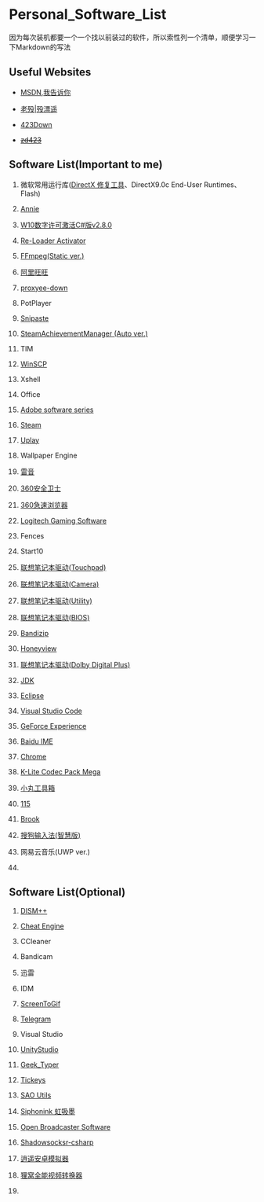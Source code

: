 # Personal_Software_List
因为每次装机都要一个一个找以前装过的软件，所以索性列一个清单，顺便学习一下Markdown的写法

## Useful Websites
* [MSDN,我告诉你](https://msdn.itellyou.cn/)

* [老殁|殁漂遥](https://www.laomoit.com/)

* [423Down](https://www.423down.com/)

* ~~[zd423](http://www.zdfans.com/)~~

## Software List(Important to me)
1. 微软常用运行库([DirectX 修复工具](https://blog.csdn.net/vbcom/article/details/6962388)、DirectX9.0c End-User Runtimes、Flash)

2. [Annie](https://github.com/iawia002/annie/releases)

3. [W10数字许可激活C#版v2.8.0](https://www.52pojie.cn/thread-742884-1-1.html)

4. [Re-Loader Activator](https://www.423down.com/6259.html)

5. [FFmpeg(Static ver.)](https://ffmpeg.zeranoe.com/builds/)

6. [阿里旺旺](http://wangwang.taobao.com/)

7. [proxyee-down](https://github.com/proxyee-down-org/proxyee-down/releases)

8. PotPlayer

9. [Snipaste](https://www.snipaste.com/download.html)

10. [SteamAchievementManager (Auto ver.)](https://github.com/gotkrypto76/SteamAchievementManager)

11. TIM

12. [WinSCP](https://winscp.net/eng/download.php)

13. Xshell

14. Office

15. [Adobe software series](https://weibo.com/vposy)

16. [Steam](https://store.steampowered.com/about/)

17. [Uplay](http://uplay.ubi.com/index.html)

18. Wallpaper Engine

19. [雷音](http://cn.razerzone.com/gaming-software/surround)

20. [360安全卫士](http://weishi.360.cn/)

21. [360急速浏览器](https://browser.360.cn/ee/)

22. [Logitech Gaming Software](https://support.logitech.com.cn/zh_cn/downloads)

23. Fences

24. Start10

25. [联想笔记本驱动(Touchpad)](http://driverdl.lenovo.com.cn/lenovo/DriverFilesUploadFloder/46883/TouchPad_Win10_1.exe)

26. [联想笔记本驱动(Camera)](http://driverdl.lenovo.com.cn/lenovo/DriverFilesUploadFloder/47926/Camera[AJC304AF].exe)

27. [联想笔记本驱动(Utility)](http://driverdl.lenovo.com.cn/lenovo/DriverFilesUploadFloder/50280/Utility[WWLB090E].exe)

28. [联想笔记本驱动(BIOS)](http://driverdl.lenovo.com.cn/lenovo/DriverFilesUploadFloder/50203/BIOS[0KCN36WW].exe)

29. [Bandizip](http://www.bandisoft.com/bandizip/)

30. [Honeyview](http://www.bandisoft.com/honeyview/)

31. [联想笔记本驱动(Dolby Digital Plus)](http://driverdl.lenovo.com.cn/lenovo/DriverFilesUploadFloder/46257/Audio_Win10_1.exe)

32. [JDK](https://www.oracle.com/technetwork/java/javase/downloads/index.html)

33. [Eclipse](https://www.eclipse.org/downloads/)

34. [Visual Studio Code](https://code.visualstudio.com/)

35. [GeForce Experience](https://www.nvidia.com/zh-cn/geforce/geforce-experience/)

36. [Baidu IME](http://ime.baidu.jp/type/)

37. [Chrome](https://www.google.com/chrome/)

38. [K-Lite Codec Pack Mega](http://www.codecguide.com/download_kl.htm)

39. [小丸工具箱](https://maruko.appinn.me/)

40. [115](http://115.com/)

41. [Brook](https://github.com/txthinking/brook/releases)

42. [搜狗输入法(智慧版)](https://pinyin.sogou.com/)

43. 网易云音乐(UWP ver.)

44. 

## Software List(Optional)
1. [DISM++](http://www.chuyu.me/zh-Hans/index.html)

2. [Cheat Engine](https://cheatengine.org/)

3. CCleaner

4. Bandicam

5. 迅雷

6. IDM

7. [ScreenToGif](https://github.com/NickeManarin/ScreenToGif/releases)

8. [Telegram](https://telegram.org/apps)

9. Visual Studio

10. [UnityStudio](https://github.com/Perfare/AssetStudio/releases)

11. [Geek_Typer](http://geektyper.com/)

12. [Tickeys](http://www.yingdev.com/projects/tickeys)

13. [SAO Utils](http://www.gpbeta.com/post/develop/sao-utils/)

14. [Siphonink 虹吸墨](http://nullice.com/Gasoft/Siphonink/)

15. [Open Broadcaster Software](https://obsproject.com/download)

16. [Shadowsocksr-csharp](https://github.com/shadowsocksrr/shadowsocksr-csharp/releases)

17. [逍遥安卓模拟器](https://www.memuplay.com/)

18. [狸窝全能视频转换器](http://www.leawo.cn/)

19. 
